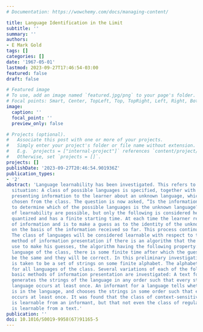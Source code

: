 ```yaml
---
# Documentation: https://wowchemy.com/docs/managing-content/

title: Language Identification in the Limit
subtitle: ''
summary: ''
authors:
- E Mark Gold
tags: []
categories: []
date: '1967-05-01'
lastmod: 2023-09-27T17:46:54-03:00
featured: false
draft: false

# Featured image
# To use, add an image named `featured.jpg/png` to your page's folder.
# Focal points: Smart, Center, TopLeft, Top, TopRight, Left, Right, BottomLeft, Bottom, BottomRight.
image:
  caption: ''
  focal_point: ''
  preview_only: false

# Projects (optional).
#   Associate this post with one or more of your projects.
#   Simply enter your project's folder or file name without extension.
#   E.g. `projects = ["internal-project"]` references `content/project/deep-learning/index.md`.
#   Otherwise, set `projects = []`.
projects: []
publishDate: '2023-09-27T20:46:54.901936Z'
publication_types:
- '2'
abstract: 'Language learnability has been investigated. This refers to the following
  situation: A class of possible languages is specified, together with a method of
  presenting information to the learner about an unknown language, which is to be
  chosen from the class. The question is now asked, “Is the information sufficient
  to determine which of the possible languages is the unknown language?” Many definitions
  of learnability are possible, but only the following is considered here: Time is
  quantized and has a finite starting time. At each time the learner receives a unit
  of information and is to make a guess as to the identity of the unknown language
  on the basis of the information received so far. This process continues forever.
  The class of languages will be considered learnable with respect to the specified
  method of information presentation if there is an algorithm that the learner can
  use to make his guesses, the algorithm having the following property: Given any
  language of the class, there is some finite time after which the guesses will all
  be the same and they will be correct. In this preliminary investigation, a language
  is taken to be a set of strings on some finite alphabet. The alphabet is the same
  for all languages of the class. Several variations of each of the following two
  basic methods of information presentation are investigated: A text for a language
  generates the strings of the language in any order such that every string of the
  language occurs at least once. An informant for a language tells whether a string
  is in the language, and chooses the strings in some order such that every string
  occurs at least once. It was found that the class of context-sensitive languages
  is learnable from an informant, but that not even the class of regular languages
  is learnable from a text.'
publication: ''
doi: 10.1016/S0019-9958(67)91165-5
---
```

